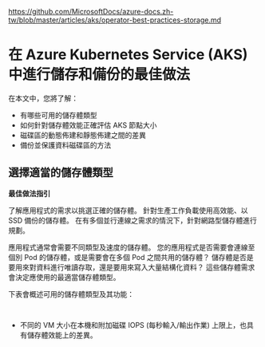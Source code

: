https://github.com/MicrosoftDocs/azure-docs.zh-tw/blob/master/articles/aks/operator-best-practices-storage.md

# 在 Azure Kubernetes Service (AKS) 中進行儲存和備份的最佳做法



在本文中，您將了解：

* 有哪些可用的儲存體類型
* 如何針對儲存體效能正確評估 AKS 節點大小
* 磁碟區的動態佈建和靜態佈建之間的差異
* 備份並保護資料磁碟區的方法

## 選擇適當的儲存體類型
**最佳做法指引** 

了解應用程式的需求以挑選正確的儲存體。 針對生產工作負載使用高效能、以 SSD 備份的儲存體。 在有多個並行連線之需求的情況下，針對網路型儲存體進行規劃。

應用程式通常會需要不同類型及速度的儲存體。 您的應用程式是否需要會連線至個別 Pod 的儲存體，或是需要會在多個 Pod 之間共用的儲存體？ 儲存體是否是要用來對資料進行唯讀存取，還是要用來寫入大量結構化資料？ 這些儲存體需求會決定應使用的最適當儲存體類型。

下表會概述可用的儲存體類型及其功能：

```


```


* 不同的 VM 大小在本機和附加磁碟 IOPS (每秒輸入/輸出作業) 上限上，也具有儲存體效能上的差異。
